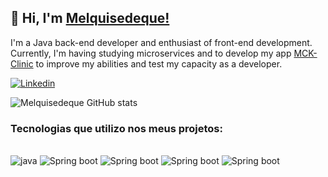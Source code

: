 ## 👋 Hi, I'm [Melquisedeque!](https://www.linkedin.com/in/melquisedeque-marins-junior-324291230)

I'm a Java back-end developer and enthusiast of front-end development. 
Currently, I'm having studying microservices and to develop my app [MCK-Clinic](https://github.com/Melquisedeque-Marins/MCK-Clinic-Thymeleaf/tree/main/) to improve my abilities and test my capacity as a developer.

[![Linkedin](https://img.shields.io/badge/LinkedIn-0077B5?style=for-the-badge&logo=linkedin&logoColor=white)](https://www.linkedin.com/in/melquisedeque-marins-junior-324291230)

![Melquisedeque GitHub stats](https://github-readme-stats.vercel.app/api?username=Melquisedeque-Marins&show_icons=true&theme=tokyonight)  

### Tecnologias que utilizo nos meus projetos:
<div style="display: inline_block"><br/>
  <img alt="java" src="https://img.shields.io/badge/Java-ED8B00?style=for-the-badge&logo=java&logoColor=white" />
  <img alt="Spring boot" src="https://img.shields.io/badge/Spring-6DB33F?style=for-the-badge&logo=spring&logoColor=white" />
  <img alt="Spring boot" src="https://img.shields.io/badge/HTML5-E34F26?style=for-the-badge&logo=html5&logoColor=white" />
  <img alt="Spring boot" src="https://img.shields.io/badge/CSS3-1572B6?style=for-the-badge&logo=css3&logoColor=white" />
  <img alt="Spring boot" src="https://img.shields.io/badge/JavaScript-F7DF1E?style=for-the-badge&logo=javascript&logoColor=black" />
 
</div>
